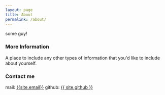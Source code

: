 ```yaml
---
layout: page
title: About
permalink: /about/
---
```


some guy!

### More Information

A place to include any other types of information that you'd like to include about yourself.

### Contact me

mail: [{{site.email}}](mailto:{{site.email}})
github: [{{ site.github }}]({{site.github}})